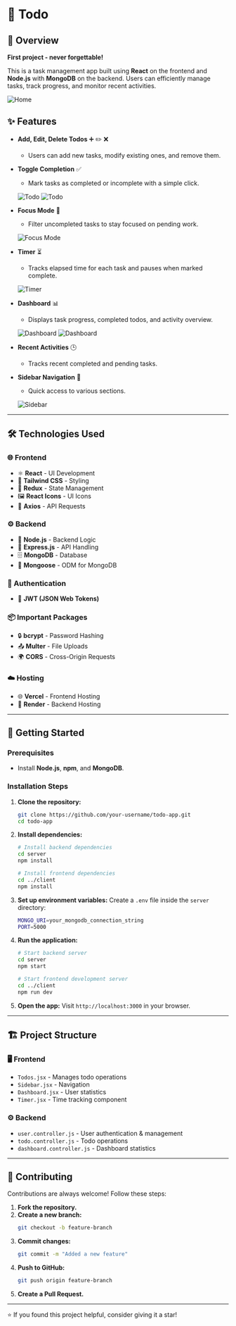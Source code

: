 # 📝 Todo

## 🎉 Overview

**First project - never forgettable!**

This is a task management app built using **React** on the frontend and **Node.js** with **MongoDB** on the backend. Users can efficiently manage tasks, track progress, and monitor recent activities.

![Home](./ScreenshortOfTodoApp/Home.jpeg)

## ✨ Features

- **Add, Edit, Delete Todos** ➕ ✏️ ❌
  - Users can add new tasks, modify existing ones, and remove them.

- **Toggle Completion** ✅
  - Mark tasks as completed or incomplete with a simple click.

  ![Todo](./ScreenshortOfTodoApp/TodoDark.jpeg)
  ![Todo](./ScreenshortOfTodoApp/TodoLight.jpeg)

- **Focus Mode** 🎯
  - Filter uncompleted tasks to stay focused on pending work.

  ![Focus Mode](./ScreenshortOfTodoApp/FocusMode.jpeg)

- **Timer** ⏳
  - Tracks elapsed time for each task and pauses when marked complete.

  ![Timer](./ScreenshortOfTodoApp/FocusPage.jpeg)

- **Dashboard** 📊
  - Displays task progress, completed todos, and activity overview.

  ![Dashboard](./ScreenshortOfTodoApp/DashboardDark.jpeg)
  ![Dashboard](./ScreenshortOfTodoApp/DashboardLight.jpeg)

- **Recent Activities** 🕒
  - Tracks recent completed and pending tasks.

- **Sidebar Navigation** 🧭
  - Quick access to various sections.

  ![Sidebar](./ScreenshortOfTodoApp/Sidebar.jpeg)

---

## 🛠 Technologies Used

### 🌐 Frontend
- ⚛️ **React** - UI Development
- 🎨 **Tailwind CSS** - Styling
- 🧩 **Redux** - State Management
- 🖼️ **React Icons** - UI Icons
- 📡 **Axios** - API Requests

### ⚙️ Backend
- 🌿 **Node.js** - Backend Logic
- 🚀 **Express.js** - API Handling
- 🗄️ **MongoDB** - Database
- 🔗 **Mongoose** - ODM for MongoDB

### 🔐 Authentication
- 🔑 **JWT (JSON Web Tokens)**

### 📦 Important Packages
- 🔒 **bcrypt** - Password Hashing
- 📤 **Multer** - File Uploads
- 🌍 **CORS** - Cross-Origin Requests

### ☁️ Hosting
- 🌐 **Vercel** - Frontend Hosting
- 📡 **Render** - Backend Hosting

---

## 🚀 Getting Started

### Prerequisites
- Install **Node.js**, **npm**, and **MongoDB**.

### Installation Steps

1. **Clone the repository:**
   ```bash
   git clone https://github.com/your-username/todo-app.git
   cd todo-app
   ```

2. **Install dependencies:**
   ```bash
   # Install backend dependencies
   cd server
   npm install

   # Install frontend dependencies
   cd ../client
   npm install
   ```

3. **Set up environment variables:**
   Create a `.env` file inside the `server` directory:
   ```bash
   MONGO_URI=your_mongodb_connection_string
   PORT=5000
   ```

4. **Run the application:**
   ```bash
   # Start backend server
   cd server
   npm start

   # Start frontend development server
   cd ../client
   npm run dev
   ```

5. **Open the app:**
   Visit `http://localhost:3000` in your browser.

---

## 🏗️ Project Structure

### 🖥️ Frontend
- `Todos.jsx` - Manages todo operations
- `Sidebar.jsx` - Navigation
- `Dashboard.jsx` - User statistics
- `Timer.jsx` - Time tracking component

### ⚙️ Backend
- `user.controller.js` - User authentication & management
- `todo.controller.js` - Todo operations
- `dashboard.controller.js` - Dashboard statistics

---

## 🤝 Contributing

Contributions are always welcome! Follow these steps:

1. **Fork the repository.**
2. **Create a new branch:**
   ```bash
   git checkout -b feature-branch
   ```
3. **Commit changes:**
   ```bash
   git commit -m "Added a new feature"
   ```
4. **Push to GitHub:**
   ```bash
   git push origin feature-branch
   ```
5. **Create a Pull Request.**

---


⭐ If you found this project helpful, consider giving it a star!
